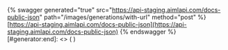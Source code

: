 [#generator:start]: <> ({ "template": "swagger" })
{% swagger generated="true" src="https://api-staging.aimlapi.com/docs-public-json" path="/images/generations/with-url" method="post" %} [https://api-staging.aimlapi.com/docs-public-json](https://api-staging.aimlapi.com/docs-public-json)
{% endswagger %}
[#generator:end]: <> ( )